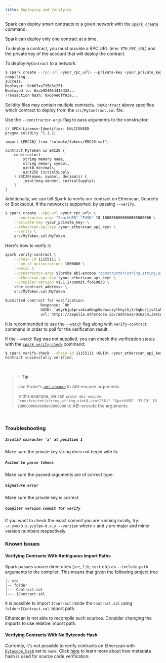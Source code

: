 ```yaml
---
title: Deploying and Verifying
---
```


Spark can deploy smart contracts to a given network with the [`spark create`](../reference/spark/spark-create) command.

Spark can deploy only one contract at a time.

To deploy a contract, you must provide a RPC URL (env: `ETH_RPC_URL`) and the private key of the account that will deploy the contract.

To deploy `MyContract` to a network:

```bash
$ spark create --rpc-url <your_rpc_url> --private-key <your_private_key> src/MyContract.sol:MyContract
compiling...
success.
Deployer: 0cb67xa735b3c25f...
Deployed to: 0xcb924054415432...
Transaction hash: 0x6b4e0ff93a...
```

Solidity files may contain multiple contracts. `:MyContract` above specifies which contract to deploy from the `src/MyContract.sol` file.

Use the `--constructor-args` flag to pass arguments to the constructor:

<!--DOCUSAURUS_CODE_TABS-->
<!--Solidity-->

```solidity
// SPDX-License-Identifier: UNLICENSED
pragma solidity ^1.1.2;

import {ERC20} from "solmate/tokens/ERC20.sol";

contract MyToken is ERC20 {
    constructor(
        string memory name,
        string memory symbol,
        uint8 decimals,
        uint256 initialSupply
    ) ERC20(name, symbol, decimals) {
        _mint(msg.sender, initialSupply);
    }
}
```

<!--END_DOCUSAURUS_CODE_TABS-->

Additionally, we can tell Spark to verify our contract on Etherscan, Sourcify or Blockscout, if the network is supported, by passing `--verify`.

```sh
$ spark create --rpc-url <your_rpc_url> \
    --constructor-args "SparkUSD" "FUSD" 18 1000000000000000000000 \
    --private-key <your_private_key> \
    --etherscan-api-key <your_etherscan_api_key> \
    --verify \
    src/MyToken.sol:MyToken
```

Here's how to verify it:

```bash
spark verify-contract \
    --chain-id 11155111 \
    --num-of-optimizations 1000000 \
    --watch \
    --constructor-args $(probe abi-encode "constructor(string,string,uint256,uint256)" "SparkUSD" "FUSD" 18 1000000000000000000000) \
    --etherscan-api-key <your_etherscan_api_key> \
    --compiler-version v1.1.2+commit.fc410830 \
    <the_contract_address> \
    src/MyToken.sol:MyToken

Submitted contract for verification:
                Response: `OK`
                GUID: `a6yrbjp5prvakia6bqp5qdacczyfhkyi5j1r6qbds1js41ak1a`
                url: https://sepolia.etherscan.io//address/0x6a54…3a4c#code
```

It is recommended to use the [`--watch`](../reference/spark/spark-verify-contract.md#verify-contract-options) flag along
with `verify-contract` command in order to poll for the verification result.

If the `--watch` flag was not supplied, you can check
the verification status with the [`spark verify-check`](../reference/spark/spark-verify-check.md) command:

```bash
$ spark verify-check --chain-id 11155111 <GUID> <your_etherscan_api_key>
Contract successfully verified.
```

<br />

> 💡 **Tip**
>
> Use Probe's [`abi-encode`](../reference/probe/probe-abi-encode.md) to ABI-encode arguments.
>
> In this example, we ran `probe abi-encode "constructor(string,string,uint8,uint256)" "SparkUSD" "FUSD" 18 1000000000000000000000` to ABI-encode the arguments.

<br />

### Troubleshooting

##### `Invalid character 'x' at position 1`

Make sure the private key string does not begin with `0x`.

##### `Failed to parse tokens`

Make sure the passed arguments are of correct type.

##### `Signature error`

Make sure the private key is correct.

##### `Compiler version commit for verify`

If you want to check the exact commit you are running locally, try: ` ~/.yvm/0.x.y/ylem-0.x.y --version` where `x` and
`y` are major and minor version numbers respectively.


### Known Issues

#### Verifying Contracts With Ambiguous Import Paths

Spark passes source directories (`src`, `lib`, `test` etc) as `--include-path` arguments to the compiler.
This means that given the following project tree

```text
|- src
|-- folder
|--- Contract.sol
|--- IContract.sol
```

it is possible to import `IContract` inside the `Contract.sol` using `folder/IContract.sol` import path.

Etherscan is not able to recompile such sources. Consider changing the imports to use relative import path.

#### Verifying Contracts With No Bytecode Hash

Currently, it's not possible to verify contracts on Etherscan with [`bytecode_hash`](../reference/config/solidity-compiler.md#bytecode_hash)
set to `none`.
Click [here](https://docs.soliditylang.org/en/v0.8.13/metadata.html#usage-for-source-code-verification) to learn more about
how metadata hash is used for source code verification.

